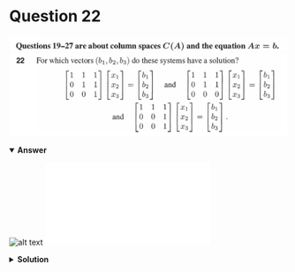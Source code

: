 # Question 22
![alt text](../ques-ref-19-27.png)
![alt text](q22.png)

<details open>
<summary><b>Answer</b></summary>

![alt text](a22.svg)
![alt text](a22.py)
</details>

<details>
<summary><b>Solution</b></summary>

![alt text](s22.png)
</details>
